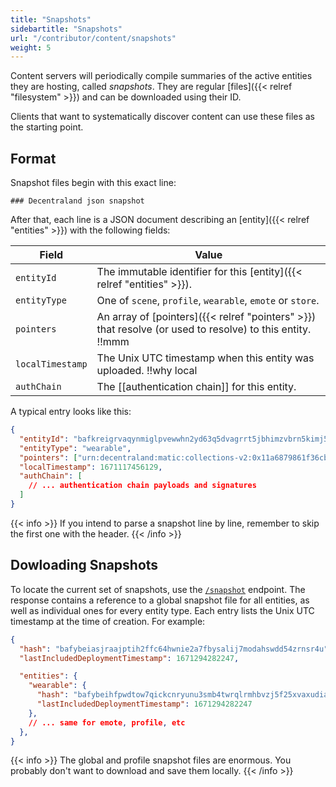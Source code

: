 ```yaml
---
title: "Snapshots"
sidebartitle: "Snapshots"
url: "/contributor/content/snapshots"
weight: 5
---
```


Content servers will periodically compile summaries of the active entities they are hosting, called _snapshots_. They are regular [files]({{< relref "filesystem" >}}) and can be downloaded using their ID.

Clients that want to systematically discover content can use these files as the starting point.

## Format

Snapshot files begin with this exact line:

```
### Decentraland json snapshot
```

After that, each line is a JSON document describing an [entity]({{< relref "entities" >}}) with the following fields:

| Field | Value |
| ----- | --- |
| `entityId` | The immutable identifier for this [entity]({{< relref "entities" >}}).
| `entityType` | One of `scene`, `profile`, `wearable`, `emote` or `store`.
| `pointers` | An array of [pointers]({{< relref "pointers" >}}) that resolve (or used to resolve) to this entity. !!mmm
| `localTimestamp` | The Unix UTC timestamp when this entity was uploaded. !!why local
| `authChain` | The [[authentication chain]] for this entity.

A typical entry looks like this:

```json
{
  "entityId": "bafkreigrvaqynmiglpvewwhn2yd63q5dvagrrt5jbhimzvbrn5kimj5zne",
  "entityType": "wearable",
  "pointers": ["urn:decentraland:matic:collections-v2:0x11a6879861f36cbad632a4e7226816a16139fb33:0"],
  "localTimestamp": 1671117456129,
  "authChain": [
    // ... authentication chain payloads and signatures
  ]
}
```

{{< info >}}
If you intend to parse a snapshot line by line, remember to skip the first one with the header.
{{< /info >}}

## Dowloading Snapshots

To locate the current set of snapshots, use the [`/snapshot`](https://decentraland.github.io/catalyst-api-specs/#tag/Content-Server/operation/getActiveEntities) endpoint. The response contains a reference to a global snapshot file for all entities, as well as individual ones for every entity type. Each entry lists the Unix UTC timestamp at the time of creation. For example:

```json
{
  "hash": "bafybeiasjraajptih2ffc64hwnie2a7fbysalij7modahswdd54zrnsr4u",
  "lastIncludedDeploymentTimestamp": 1671294282247,

  "entities": {
    "wearable": {
      "hash": "bafybeihfpwdtow7qickcnryunu3smb4twrqlrmhbvzj5f25xvaxudiayyy",
      "lastIncludedDeploymentTimestamp": 1671294282247
    },
    // ... same for emote, profile, etc
  },
}
```

{{< info >}}
The global and profile snapshot files are enormous. You probably don't want to download and save them locally.
{{< /info >}}


